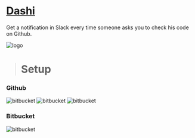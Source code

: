 # [Dashi](https://github.com/DannyFeliz/Dashi)
Get a notification in Slack every time someone asks you to check his code on Github.

![logo](http://dashinotify.com/img/dashi-logo.png)

> # Setup
### Github
![bitbucket](https://i.imgur.com/mE2sPWX.png)
![bitbucket](https://i.imgur.com/sVjmRdY.png)
![bitbucket](https://i.imgur.com/oeXbrCL.png)

### Bitbucket
![bitbucket](https://i.imgur.com/S5x0uHd.png)
